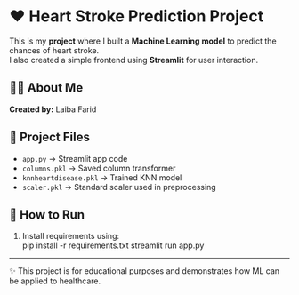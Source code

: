 # ❤️ Heart Stroke Prediction Project  

This is my **project** where I built a **Machine Learning model** to predict the chances of heart stroke.  
I also created a simple frontend using **Streamlit** for user interaction.  

## 👩‍💻 About Me  
**Created by:** Laiba Farid  

## 📂 Project Files  
- `app.py` → Streamlit app code  
- `columns.pkl` → Saved column transformer  
- `knnheartdisease.pkl` → Trained KNN model  
- `scaler.pkl` → Standard scaler used in preprocessing  

## 🚀 How to Run  
1. Install requirements using:  
pip install -r requirements.txt
streamlit run app.py

---
✨ This project is for educational purposes and demonstrates how ML can be applied to healthcare.




